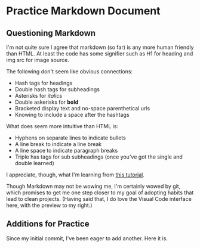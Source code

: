 # Practice Markdown Document

## Questioning Markdown
I'm not quite sure I agree that markdown (so far) is any more human friendly than HTML. At least the code has some signifier such as H1 for heading and img src for image source. 

The following don't seem like obvious connections:
- Hash tags for headings
- Double hash tags for subheadings
- Asterisks for *italics*
- Double askerisks for **bold**
- Bracketed display text and no-space parenthetical urls
- Knowing to include a space after the hashtags

What does seem more intuitive than HTML is:
- Hyphens on separate lines to indicate bullets
- A line break to indicate a line break
- A line space to indicate paragraph breaks
- Triple has tags for sub subheadings (once you've got the single and double learned)

I appreciate, though, what I'm learning from [this tutorial](https://github.com/DHRI-Curriculum/git/blob/master/sections/markdown.md).

Though Markdown may not be wowing me, I'm certainly wowed by git, which promises to get me one step closer to my goal of adopting habits that lead to clean projects. (Having said that, I do love the Visual Code interface here, with the preview to my right.)

## Additions for Practice
Since my initial commit, I've been eager to add another. Here it is.